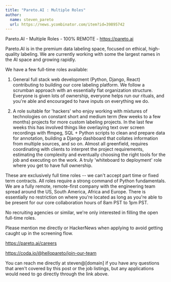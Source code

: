 ```yaml
---
title: "Pareto.AI : Multiple Roles"
author:
  name: steven_pareto
  url: https://news.ycombinator.com/item?id=39895742
---
```

Pareto.AI - Multiple Roles - 100% REMOTE - <a href="https:&#x2F;&#x2F;pareto.ai" rel="nofollow">https:&#x2F;&#x2F;pareto.ai</a>

Pareto.AI is in the premium data labeling space, focused on ethical, high-quality labeling. We are currently working with some the largest names in the AI space and growing rapidly.

We have a few full-time roles available:

1. General full stack web development (Python, Django, React) contributing to building our core labeling platform. We follow a scrumban approach with an essentially flat organization structure. Everyone is given lots of ownership, everyone helps run our rituals, and you&#x27;re able and encouraged to have inputs on everything we do.

2. A role suitable for &#x27;hackers&#x27; who enjoy working with mixtures of technologies on constant short and medium term (few weeks to a few months) projects for more custom labeling projects. In the last few weeks this has involved things like overlaying text over screen recordings with ffmpeg, SQL + Python scripts to clean and prepare data for annotation, building a Django dashboard that collates information from multiple sources, and so on. Almost all greenfield, requires coordinating with clients to interpret the project requirements, estimating the complexity and eventually choosing the right tools for the job and executing on the work. A truly &#x27;whiteboard to deployment&#x27; role where you get to have full ownership.

These are exclusively full time roles -- we can&#x27;t accept part time or fixed term contracts. All roles require a strong command of Python fundamentals. We are a fully remote, remote-first company with the engineering team spread around the US, South America, Africa and Europe. There is essentially no restriction on where you&#x27;re located as long as you&#x27;re able to be present for our core collaboration hours of 8am PST to 1pm PST.

No recruiting agencies or similar, we&#x27;re only interested in filling the open full-time roles.

Please mention me directly or HackerNews when applying to avoid getting caught up in the screening flow.

<a href="https:&#x2F;&#x2F;pareto.ai&#x2F;careers" rel="nofollow">https:&#x2F;&#x2F;pareto.ai&#x2F;careers</a>

<a href="https:&#x2F;&#x2F;coda.io&#x2F;@hellopareto&#x2F;join-our-team" rel="nofollow">https:&#x2F;&#x2F;coda.io&#x2F;@hellopareto&#x2F;join-our-team</a>

You can reach me directly at steven@[domain] if you have any questions that aren&#x27;t covered by this post or the job listings, but any applications would need to go directly through the link above.
